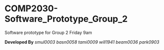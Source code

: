 # COMP2030-Software_Prototype_Group_2
Software prototype for Group 2 Friday 9am

**Developed By**
*smul0003 basn0058 tami0009 will1941 beam0036 park0903*
